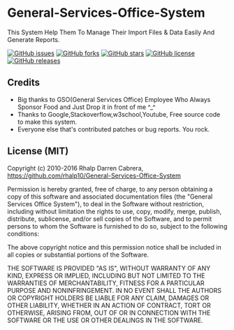 # General-Services-Office-System
This System Help Them To  Manage Their Import Files & Data Easily And Generate Reports.

[![GitHub issues](https://img.shields.io/github/issues/rhalp10/General-Services-Office-System.svg?style=for-the-badge)](https://github.com/rhalp10/General-Services-Office-System/issues)
[![GitHub forks](https://img.shields.io/github/forks/rhalp10/General-Services-Office-System.svg?style=for-the-badge)](https://github.com/rhalp10/General-Services-Office-System/network)
[![GitHub stars](https://img.shields.io/github/stars/rhalp10/General-Services-Office-System.svg?style=for-the-badge)](https://github.com/rhalp10/General-Services-Office-System/stargazers)
[![GitHub license](https://img.shields.io/badge/license-MIT-blue.svg?style=for-the-badge)](https://raw.githubusercontent.com/rhalp10/General-Services-Office-System/master/LICENSE)
[![GitHub releases](https://img.shields.io/badge/version-v1.01-blue.svg?style=for-the-badge)](https://raw.githubusercontent.com/rhalp10/General-Services-Office-System/master/releases)


## Credits
- Big thanks to GSO(General Services Office) Employee Who Always Sponsor Food and Just Drop it in front of me ^_^
- Thanks to Google,Stackoverflow,w3school,Youtube, Free source code  to make this system.
- Everyone else that's contributed patches or bug reports. You rock.

## License (MIT)
Copyright (c) 2010-2016 Rhalp Darren Cabrera, https://github.com/rhalp10/General-Services-Office-System

Permission is hereby granted, free of charge, to any person obtaining
a copy of this software and associated documentation files (the
"General Services Office System"), to deal in the Software without restriction, including
without limitation the rights to use, copy, modify, merge, publish,
distribute, sublicense, and/or sell copies of the Software, and to
permit persons to whom the Software is furnished to do so, subject to
the following conditions:

The above copyright notice and this permission notice shall be
included in all copies or substantial portions of the Software.

THE SOFTWARE IS PROVIDED "AS IS", WITHOUT WARRANTY OF ANY KIND,
EXPRESS OR IMPLIED, INCLUDING BUT NOT LIMITED TO THE WARRANTIES OF
MERCHANTABILITY, FITNESS FOR A PARTICULAR PURPOSE AND
NONINFRINGEMENT. IN NO EVENT SHALL THE AUTHORS OR COPYRIGHT HOLDERS BE
LIABLE FOR ANY CLAIM, DAMAGES OR OTHER LIABILITY, WHETHER IN AN ACTION
OF CONTRACT, TORT OR OTHERWISE, ARISING FROM, OUT OF OR IN CONNECTION
WITH THE SOFTWARE OR THE USE OR OTHER DEALINGS IN THE SOFTWARE.



